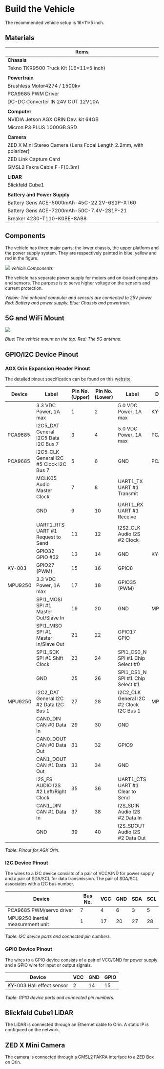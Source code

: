 # Build the Vehicle

The recommended vehicle setup is 16×11×5 inch.

## Materials

| Items                                                              |
|--------------------------------------------------------------------|
| **Chassis**                                                        |
| Tekno TKR9500 Truck Kit (16×11×5 inch)                             |
|                                                                    |
| **Powertrain**                                                     |
| Brushless Motor4274 / 1500kv                                       |
| PCA9685 PWM Driver                                                 |
| DC-DC Converter IN 24V OUT 12V10A                                  |
|                                                                    |
| **Computer**                                                       |
| NVIDIA Jetson AGX ORIN Dev. kit 64GB                               |
| Micron P3 PLUS 1000GB SSD                                          |
|                                                                    |
| **Camera**                                                         |
| ZED X Mini Stereo Camera (Lens Focal Length 2.2mm, with polarizer) |
| ZED Link Capture Card                                              |
| GMSL2 Fakra Cable F-F(0.3m)                                        |
|                                                                    |
| **LiDAR**                                                          |
| Blickfeld Cube1                                                    |
|                                                                    |
| **Battery and Power Supply**                                       |
| Battery Gens ACE-5000mAh-45C-22.2V-6S1P-XT60                       |
| Battery Gens ACE-7200mAh-50C-7.4V-2S1P-21                          |
| Breaker 4230-T110-K0BE-8AB8                                        |


## Components

The vehicle has three major parts: the lower chassis, the upper
platform and the power supply system. They are respectively painted in
blue, yellow and red in the figure.

![](./figures/vehicle_parts.jpg)
*Vehicle Components*

The vehicle has separate power supply for motors and on-board
computers and sensors. The purpose is to serve higher voltage on the
sensors and current protection.

*Yellow: The onboard computer and sensors are connected to 25V
power. Red: Battery and power supply. Blue: Chassis and powertrain.*


## 5G and WiFi Mount

![](./figures/vehicle_top_mount.jpg)

*Blue: The vehicle mount on the top. Red: The 5G antenna.*

## GPIO/I2C Device Pinout

### AGX Orin Expansion Header Pinout

The detailed pinout specification can be found on this
[website](https://jetsonhacks.com/nvidia-jetson-agx-orin-gpio-header-pinout/).


| Device  | Label                                    | Pin No. (Upper) | Pin No. (Lower) | Label                                    | Device  |
|---------|------------------------------------------|-----------------|-----------------|------------------------------------------|---------|
|         | 3.3 VDC Power, 1A max                    | 1               | 2               | 5.0 VDC Power, 1A max                    | KY-003  |
| PCA9685 | I2C5\_DAT General I2C5 Data I2C Bus 7    | 3               | 4               | 5.0 VDC Power, 1A max                    | PCA9685 |
| PCA9685 | I2C5\_CLK General I2C #5 Clock I2C Bus 7 | 5               | 6               | GND                                      | PCA9685 |
|         | MCLK05 Audio Master Clock                | 7               | 8               | UART1\_TX UART #1 Transmit               |         |
|         | GND                                      | 9               | 10              | UART1\_RX UART #1 Receive                |         |
|         | UART1\_RTS UART #1 Request to Send       | 11              | 12              | I2S2\_CLK Audio I2S #2 Clock             |         |
|         | GPIO32 GPIO #32                          | 13              | 14              | GND                                      | KY-003  |
| KY-003  | GPIO27 (PWM)                             | 15              | 16              | GPIO8                                    |         |
| MPU9250 | 3.3 VDC Power, 1A max                    | 17              | 18              | GPIO35 (PWM)                             |         |
|         | SPI1\_MOSI SPI #1 Master Out/Slave In    | 19              | 20              | GND                                      | MPU9250 |
|         | SPI1\_MISO SPI #1 Master In/Slave Out    | 21              | 22              | GPIO17 GPIO                              |         |
|         | SPI1\_SCK SPI #1 Shift Clock             | 23              | 24              | SPI1\_CS0\_N SPI #1 Chip Select #0       |         |
|         | GND                                      | 25              | 26              | SPI1\_CS1\_N SPI #1 Chip Select #1       |         |
| MPU9250 | I2C2\_DAT General I2C #2 Data I2C Bus 1  | 27              | 28              | I2C2\_CLK General I2C #2 Clock I2C Bus 1 | MPU9250 |
|         | CAN0\_DIN CAN #0 Data In                 | 29              | 30              | GND                                      |         |
|         | CAN0\_DOUT CAN #0 Data Out               | 31              | 32              | GPIO9                                    |         |
|         | CAN1\_DOUT CAN #1 Data Out               | 33              | 34              | GND                                      |         |
|         | I2S\_FS AUDIO I2S #2 Left/Right Clock    | 35              | 36              | UART1\_CTS UART #1 Clear to Send         |         |
|         | CAN1\_DIN CAN #1 Data In                 | 37              | 38              | I2S\_SDIN Audio I2S #2 Data In           |         |
|         | GND                                      | 39              | 40              | I2S\_SDOUT Audio I2S #2 Data Out         |         |

*Table: Pinout for AGX Orin.*


### I2C Device Pinout

The wires to a I2C device consists of a pair of VCC/GND for power
supply and a pair of SDA/SCL for data transmission. The pair of
SDA/SCL associates with a I2C bus number.

| Device                            | Bus No. | VCC | GND | SDA | SCL |
|-----------------------------------|---------|-----|-----|-----|-----|
| PCA9685 PWM/servo driver          | 7       | 4   | 6   | 3   | 5   |
| MPU9250 inertial measurement unit | 1       | 17  | 20  | 27  | 28  |

*Table: I2C device ports and connected pin numbers.*

### GPIO Device Pinout

The wires to a GPIO device consists of a pair of VCC/GND for power
supply and a GPIO wire for input or output signals.


| Device                                       | VCC | GND | GPIO |
|----------------------------------------------|-----|-----|------|
| KY-003 Hall effect sensor                    | 2   | 14  | 15   |

*Table: GPIO device ports and connected pin numbers.*



## Blickfeld Cube1 LiDAR

The LiDAR is connected through an Ethernet cable to Orin. A static IP
is configured on the network.

## ZED X Mini Camera

The camera is connected through a GMSL2 FAKRA interface to a ZED Box
on Orin.
